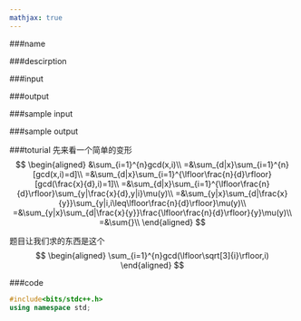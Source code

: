 ```yaml
---
mathjax: true
---
```


###name

###descirption

<!---more-->

###input

###output

###sample input

###sample output

###toturial
先来看一个简单的变形
$$
\begin{aligned}
&\sum_{i=1}^{n}gcd(x,i)\\
=&\sum_{d|x}\sum_{i=1}^{n}[gcd(x,i)=d]\\
=&\sum_{d|x}\sum_{i=1}^{\lfloor\frac{n}{d}\rfloor}[gcd(\frac{x}{d},i)=1]\\
=&\sum_{d|x}\sum_{i=1}^{\lfloor\frac{n}{d}\rfloor}\sum_{y|\frac{x}{d},y|i}\mu(y)\\
=&\sum_{y|x}\sum_{d|\frac{x}{y}}\sum_{y|i,i\leq\lfloor\frac{n}{d}\rfloor}\mu(y)\\
=&\sum_{y|x}\sum_{d|\frac{x}{y}}\frac{\lfloor\frac{n}{d}\rfloor}{y}\mu(y)\\
=&\sum{}\\
\end{aligned}
$$

题目让我们求的东西是这个
$$
\begin{aligned}
\sum_{i=1}^{n}gcd(\lfloor\sqrt[3]{i}\rfloor,i)
\end{aligned}
$$

###code
```cpp
#include<bits/stdc++.h>
using namespace std;
```



